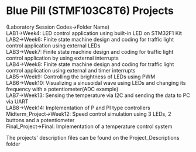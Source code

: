 # Blue Pill (STMF103C8T6) Projects 
(Laboratory Session Codes->Folder Name)   
LAB1->Week4: LED control application using built-in LED on STM32F1 Kit  
LAB2->Week6: Finite state machine design and coding for traffic light control application using external LEDs    
LAB3->Week7: Finite state machine design and coding for traffic light control application by using external interrupts    
LAB4->Week8: Finite state machine design and coding for traffic light control application using external and timer interrupts   
LAB5->Week9: Controlling the brightness of LEDs using PWM   
LAB6->Week10: Visualizing a sinusoidal wave using LEDs and changing its frequency with a potentiometer(ADC example)  
LAB7->Week13: Sensing the temperature via I2C and sending the data to PC via UART  
LAB8->Week14: Implementation of P and PI type controllers   
Midterm_Project->Week12: Speed control simulation using 3 LEDs, 2 buttons and a potentiometer     
Final_Project->Final: Implementation of a temperature control system    

The projects' description files can be found on the Project_Descriptions folder 


